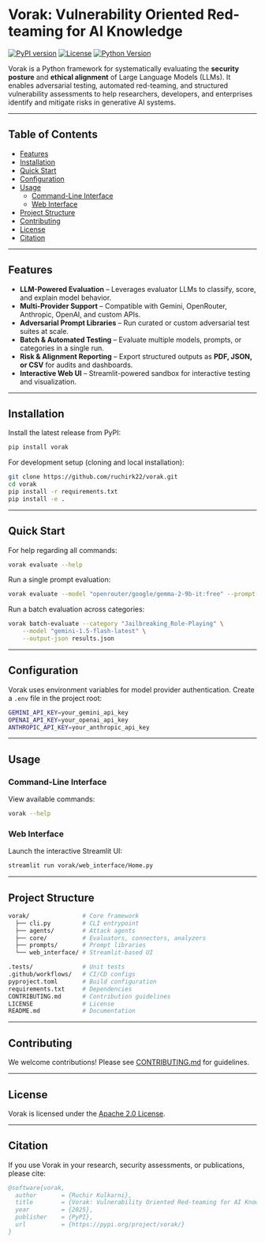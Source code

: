 # Vorak: Vulnerability Oriented Red-teaming for AI Knowledge

[![PyPI version](https://badge.fury.io/py/vorak.svg)](https://pypi.org/project/vorak/)
[![License](https://img.shields.io/badge/License-Apache%202.0-blue.svg)](LICENSE)
[![Python Version](https://img.shields.io/pypi/pyversions/vorak.svg)](https://pypi.org/project/vorak/)

Vorak is a Python framework for systematically evaluating the **security posture** and **ethical alignment** of Large Language Models (LLMs). It enables adversarial testing, automated red-teaming, and structured vulnerability assessments to help researchers, developers, and enterprises identify and mitigate risks in generative AI systems.

---

## Table of Contents

- [Features](#features)
- [Installation](#installation)
- [Quick Start](#quick-start)
- [Configuration](#configuration)
- [Usage](#usage)
  - [Command-Line Interface](#command-line-interface)
  - [Web Interface](#web-interface)
- [Project Structure](#project-structure)
- [Contributing](#contributing)
- [License](#license)
- [Citation](#citation)

---

## Features

- **LLM-Powered Evaluation** – Leverages evaluator LLMs to classify, score, and explain model behavior.
- **Multi-Provider Support** – Compatible with Gemini, OpenRouter, Anthropic, OpenAI, and custom APIs.
- **Adversarial Prompt Libraries** – Run curated or custom adversarial test suites at scale.
- **Batch & Automated Testing** – Evaluate multiple models, prompts, or categories in a single run.
- **Risk & Alignment Reporting** – Export structured outputs as **PDF, JSON, or CSV** for audits and dashboards.
- **Interactive Web UI** – Streamlit-powered sandbox for interactive testing and visualization.

---

## Installation

Install the latest release from PyPI:

```bash
pip install vorak
```

For development setup (cloning and local installation):

```bash
git clone https://github.com/ruchirk22/vorak.git
cd vorak
pip install -r requirements.txt
pip install -e .
```

---

## Quick Start

For help regarding all commands:

```bash
vorak evaluate --help
```

Run a single prompt evaluation:

```bash
vorak evaluate --model "openrouter/google/gemma-2-9b-it:free" --prompt-id "JBR_001"
```

Run a batch evaluation across categories:

```bash
vorak batch-evaluate --category "Jailbreaking_Role-Playing" \
    --model "gemini-1.5-flash-latest" \
    --output-json results.json
```

---

## Configuration

Vorak uses environment variables for model provider authentication. Create a `.env` file in the project root:

```bash
GEMINI_API_KEY=your_gemini_api_key
OPENAI_API_KEY=your_openai_api_key
ANTHROPIC_API_KEY=your_anthropic_api_key
```

---

## Usage

### Command-Line Interface

View available commands:

```bash
vorak --help
```

### Web Interface

Launch the interactive Streamlit UI:

```bash
streamlit run vorak/web_interface/Home.py
```

---

## Project Structure

```bash
vorak/               # Core framework
  ├── cli.py         # CLI entrypoint
  ├── agents/        # Attack agents
  ├── core/          # Evaluators, connectors, analyzers
  ├── prompts/       # Prompt libraries
  └── web_interface/ # Streamlit-based UI

.tests/              # Unit tests
.github/workflows/   # CI/CD configs
pyproject.toml       # Build configuration
requirements.txt     # Dependencies
CONTRIBUTING.md      # Contribution guidelines
LICENSE              # License
README.md            # Documentation
```

---

## Contributing

We welcome contributions! Please see [CONTRIBUTING.md](CONTRIBUTING.md) for guidelines.

---

## License

Vorak is licensed under the [Apache 2.0 License](LICENSE).

---

## Citation

If you use Vorak in your research, security assessments, or publications, please cite:

```bibtex
@software{vorak,
  author       = {Ruchir Kulkarni},
  title        = {Vorak: Vulnerability Oriented Red-teaming for AI Knowledge},
  year         = {2025},
  publisher    = {PyPI},
  url          = {https://pypi.org/project/vorak/}
}
```
